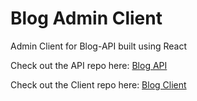 # Blog Admin Client

Admin Client for Blog-API built using React

Check out the API repo here:
[Blog API](https://github.com/tagtart1/blog-api)

Check out the Client repo here:
[Blog Client](https://github.com/tagtart1/blog-admin)
